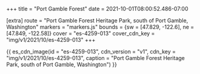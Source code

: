 +++
title = "Port Gamble Forest"
date = 2021-10-01T08:00:52.486-07:00

[extra]
route = "Port Gamble Forest Heritage Park, south of Port Gamble, Washington"
markers = "markers.js"
bounds = {sw = [47.829, -122.6], ne = [47.849, -122.58]}
cover = "es-4259-013"
cover_cdn_key = "img/v1/2021/10/es-4259-013"
+++

<!-- more -->

{{ es_cdn_image(id = "es-4259-013", cdn_version = "v1", cdn_key = "img/v1/2021/10/es-4259-013", caption = "Port Gamble Forest Heritage Park, south of Port Gamble, Washington") }}

